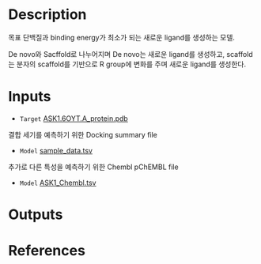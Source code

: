 # Description 
목표 단백질과 binding energy가 최소가 되는 새로운 ligand를 생성하는 모델.

De novo와 Sacffold로 나누어지며 De novo는 새로운 ligand를 생성하고, scaffold는 분자의 scaffold를 기반으로 R group에 변화를 주며 새로운 ligand를 생성한다.
# Inputs

* `Target` [ASK1.6OYT.A_protein.pdb](https://docs.ad3.io/media/apps/molfinder_pipeline/examples/input/ASK1.6OYT.A_protein.pdb)


결합 세기를 예측하기 위한 Docking summary file
* `Model` [sample_data.tsv](https://docs.ad3.io/media/apps/molfinder_pipeline/examples/input/sample_data.tsv)

추가로 다른 특성을 예측하기 위한 Chembl pChEMBL file
* `Model` [ASK1_Chembl.tsv](https://docs.ad3.io/media/apps/molfinder_pipeline/examples/input/ASK1_chembl.tsv)

# Outputs


# References
